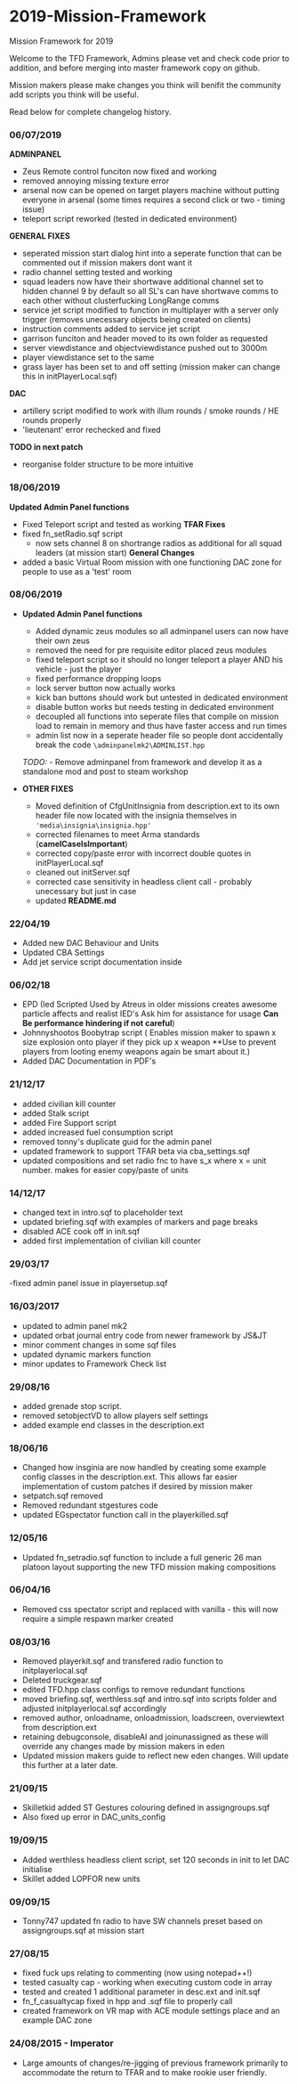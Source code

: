 # 2019-Mission-Framework
Mission Framework for 2019

Welcome to the TFD Framework, Admins please vet and check code prior to addition, and before merging into master framework copy on github.

Mission makers please make changes you think will benifit the community add scripts you think will be useful.


Read below for complete changelog history.
### 06/07/2019

**ADMINPANEL**
- Zeus Remote control funciton now fixed and working
- removed annoying missing texture error
- arsenal now can be opened on target players machine without putting everyone in arsenal (some times requires a second click or two - timing issue)
- teleport script reworked (tested in dedicated environment)

**GENERAL FIXES**
- seperated mission start dialog hint into a seperate function that can be commented out if mission makers dont want it
- radio channel setting tested and working
- squad leaders now have their shortwave additional channel set to hidden channel 9 by default so all SL's can have shortwave comms to each other without clusterfucking LongRange comms
- service jet script modified to function in multiplayer with a server only trigger (removes unecessary objects being created on clients)
- instruction comments added to service jet script
- garrison funciton and header moved to its own folder as requested
- server viewdistance and objectviewdistance pushed out to 3000m
- player viewdistance set to the same
- grass layer has been set to and off setting (mission maker can change this in initPlayerLocal.sqf)

**DAC**
 - artillery script modified to work with illum rounds / smoke rounds / HE rounds properly
 - 'lieutenant' error rechecked and fixed

**TODO in next patch**
- reorganise folder structure to be more intuitive


### 18/06/2019
**Updated Admin Panel functions**
- Fixed Teleport script and tested as working
**TFAR Fixes**
- fixed fn_setRadio.sqf script
    - now sets channel 8 on shortrange radios as additional for all squad leaders (at mission start)
**General Changes**
- added a basic Virtual Room mission with one functioning DAC zone for people to use as a 'test' room


### 08/06/2019
- **Updated Admin Panel functions**
    - Added dynamic zeus modules so all adminpanel users can now have their own zeus
    - removed the need for pre requisite editor placed zeus modules
    - fixed teleport script so it should no longer teleport a player AND his vehicle - just the player
    - fixed performance dropping loops
    - lock server button now actually works
    - kick ban buttons should work but untested in dedicated environment
    - disable button works but needs testing in dedicated environment
    - decoupled all functions into seperate files that compile on mission load to remain in memory and thus have faster access and run times
    - admin list now in a seperate header file so people dont accidentally break the code ``` \adminpanelmk2\ADMINLIST.hpp ```
    
    *TODO:* 
        - Remove adminpanel from framework and develop it as a standalone mod and post to steam workshop

- **OTHER FIXES**
    - Moved definition of CfgUnitInsignia from description.ext to its own header file now located with the insignia themselves in ```'media\insignia\insignia.hpp'```
    - corrected filenames to meet Arma standards (**camelCaseIsImportant**)
    - corrected copy/paste error with incorrect double quotes in initPlayerLocal.sqf
    - cleaned out initServer.sqf
    - corrected case sensitivity in headless client call - probably unecessary but just in case
    - updated **README.md**

### 22/04/19
- Added new DAC Behaviour and Units
- Updated CBA Settings
- Add jet service script documentation inside

### 06/02/18
- EPD (Ied Scripted Used by Atreus in older missions creates awesome particle affects and realist IED's Ask him for assistance for usage **Can Be performance hindering if not careful**)
- Johnnyshootos Boobytrap script ( Enables mission maker to spawn x size explosion onto player if they pick up x weapon **Use to prevent players from looting enemy weapons again be smart about it.)
- Added DAC Documentation in PDF's 

### 21/12/17
- added civilian kill counter
- added Stalk script
- added Fire Support script 
- added increased fuel consumption script
- removed tonny's duplicate guid for the admin panel
- updated framework to support TFAR beta via cba_settings.sqf
- updated compositions and set radio fnc to have s_x where x = unit number.  makes for easier copy/paste of units

### 14/12/17
- changed text in intro.sqf to placeholder text
- updated briefing.sqf with examples of markers and page breaks
- disabled ACE cook off in init.sqf
- added first implementation of civilian kill counter

### 29/03/17
-fixed admin panel issue in playersetup.sqf

### 16/03/2017
- updated to admin panel mk2 
- updated orbat journal entry code from newer framework by JS&JT
- minor comment changes in some sqf files
- updated dynamic markers function
- minor updates to Framework Check list

### 29/08/16
- added grenade stop script.
- removed setobjectVD to allow players self settings
- added example end classes in the description.ext

### 18/06/16
- Changed how insginia are now handled by creating some example config classes in the description.ext.  This allows far easier implementation of custom patches if desired by mission maker
- setpatch.sqf removed
- Removed redundant stgestures code
- updated EGspectator function call in the playerkilled.sqf

### 12/05/16
 - Updated fn_setradio.sqf function to include a full generic 26 man platoon layout supporting the new TFD mission making compositions

### 06/04/16
- Removed css spectator script and replaced with vanilla - this will now require a simple respawn marker created

### 08/03/16
- Removed playerkit.sqf and transfered radio function to initplayerlocal.sqf
- Deleted truckgear.sqf
- edited TFD.hpp class configs to remove redundant functions
- moved briefing.sqf, werthless.sqf and intro.sqf into scripts folder and adjusted initplayerlocal.sqf accordingly
- removed author, onloadname, onloadmission, loadscreen, overviewtext from description.ext
- retaining debugconsole, disableAI and joinunassigned as these will override any changes made by mission makers in eden
- Updated mission makers guide to reflect new eden changes.  Will update this further at a later date.

### 21/09/15
- Skilletkid added ST Gestures colouring defined in assigngroups.sqf
- Also fixed up error in DAC_units_config 

### 19/09/15
- Added werthless headless client script, set 120 seconds in init to let DAC initialise
- Skillet added LOPFOR new units

### 09/09/15
- Tonny747 updated fn radio to have SW channels preset based on assigngroups.sqf at mission start

### 27/08/15
- fixed fuck ups relating to commenting (now using notepad++!)
- tested casualty cap - working when executing custom code in array
- tested and created 1 additional parameter in desc.ext and init.sqf
- fn_f_casualtycap fixed in hpp and .sqf file to properly call
- created framework on VR map with ACE module settings place and an example DAC zone

### 24/08/2015 - Imperator
- Large amounts of changes/re-jigging of previous framework primarily to accommodate the return to TFAR and to make rookie user friendly.













